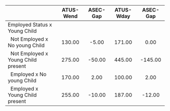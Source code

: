 
|                      |    ATUS-Wend |     ASEC-Gap |    ATUS-Wday |     ASEC-Gap |
| -------------------- | :----------: | :----------: | :----------: | :----------: |
| Employed Status x Young Child |              |              |              |              |
| &nbsp;&nbsp;Not Employed x No young Child |       130.00 |        -5.00 |       171.00 |         0.00 |
| &nbsp;&nbsp;Not Employed x Young Child present |       275.00 |       -50.00 |       445.00 |      -145.00 |
| &nbsp;&nbsp;Employed x No young Child |       170.00 |         2.00 |       100.00 |         2.00 |
| &nbsp;&nbsp;Employed x Young Child present |       255.00 |       -10.00 |       187.00 |       -12.00 |

